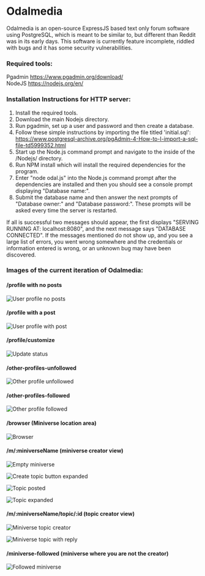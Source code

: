 # Odalmedia
Odalmedia is an open-source ExpressJS based text only forum software using PostgreSQL, which is
meant to be similar to, but different than Reddit was in its early days.
This software is currently feature incomplete, riddled with bugs and it has some
security vulnerabilities.

<h3>
Required tools:
</h3>

Pgadmin https://www.pgadmin.org/download/
<br>
NodeJS https://nodejs.org/en/

<h3>
Installation Instructions for HTTP server:
</h3>

1) Install the required tools.
2) Download the main Nodejs directory.  
3) Run pgadmin, set up a user and password and then create a database.
4) Follow these simple instructions by importing the file titled 'initial.sql':
https://www.postgresql-archive.org/pgAdmin-4-How-to-I-import-a-sql-file-td5999352.html
5) Start up the Node.js command prompt and navigate to the inside of the /Nodejs/ directory.
6) Run NPM install which will install the required dependencies for the program.
7) Enter "node odal.js" into the Node.js command prompt after the dependencies are installed
and then you should see a console prompt displaying "Database name:".
8) Submit the database name and then answer the next prompts of "Database owner:" and "Database password:".
These prompts will be asked every time the server is restarted.

If all is successful two messages should appear, the first displays
"SERVING RUNNING AT: localhost:8080", and the next message says
"DATABASE CONNECTED". If the messages mentioned do not show up, and you see a
large list of errors, you went wrong somewhere and the credentials or
information entered is wrong, or an unknown bug may have been discovered.

<h3>
Images of the current iteration of Odalmedia:
</h3>

<h4> /profile with no posts </h4>

![User profile no posts](https://user-images.githubusercontent.com/36284384/96004694-8cc58880-0df0-11eb-8c3b-0df124c1df35.png)

<h4> /profile with a post </h4>

![User profile with post](https://user-images.githubusercontent.com/36284384/96004796-aa92ed80-0df0-11eb-833d-ff701fa8b57c.JPG)

<h4> /profile/customize </h4>

![Update status](https://user-images.githubusercontent.com/36284384/96005083-f6de2d80-0df0-11eb-92eb-7dce12851f93.png)

<h4> /other-profiles-unfollowed </h4>

![Other profile unfollowed](https://user-images.githubusercontent.com/36284384/96006602-82a48980-0df2-11eb-88b8-2402690e965f.JPG)

<h4> /other-profiles-followed </h4>

![Other profile followed](https://user-images.githubusercontent.com/36284384/96006741-a5cf3900-0df2-11eb-8b2b-5730404e8256.png)

<h4> /browser (Miniverse location area) </h4>

![Browser](https://user-images.githubusercontent.com/36284384/96005424-4886b800-0df1-11eb-842b-4cbf78349315.png)

<h4> /m/:miniverseName  (miniverse creator view)</h4>

![Empty miniverse](https://user-images.githubusercontent.com/36284384/96005559-681de080-0df1-11eb-9c21-8137a810b8bb.JPG)

![Create topic button expanded](https://user-images.githubusercontent.com/36284384/96005720-956a8e80-0df1-11eb-940c-b564d9fbb7f3.JPG)

![Topic posted](https://user-images.githubusercontent.com/36284384/96005774-a61b0480-0df1-11eb-8ce5-e95163774c28.JPG)

![Topic expanded](https://user-images.githubusercontent.com/36284384/96005833-b3d08a00-0df1-11eb-86d6-3384f3b233d4.png)

<h4> /m/:miniverseName/topic/:id  (topic creator view) </h4>

![Miniverse topic creator](https://user-images.githubusercontent.com/36284384/96006202-16c22100-0df2-11eb-9663-c7c273390f54.png)

![Miniverse topic with reply](https://user-images.githubusercontent.com/36284384/96006356-3fe2b180-0df2-11eb-9907-1f1daf68aea5.JPG)


<h4> /miniverse-followed (miniverse where you are not the creator) </h4>

![Followed miniverse](https://user-images.githubusercontent.com/36284384/96007370-46255d80-0df3-11eb-925b-fb75819965e9.JPG)
